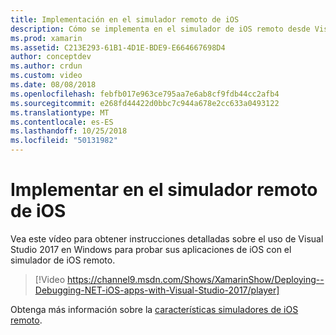 ```yaml
---
title: Implementación en el simulador remoto de iOS
description: Cómo se implementa en el simulador de iOS remoto desde Visual Studio 2017 en Windows.
ms.prod: xamarin
ms.assetid: C213E293-61B1-4D1E-BDE9-E664667698D4
author: conceptdev
ms.author: crdun
ms.custom: video
ms.date: 08/08/2018
ms.openlocfilehash: febfb017e963ce795aa7e6ab8cf9fdb44cc2afb4
ms.sourcegitcommit: e268fd44422d0bbc7c944a678e2cc633a0493122
ms.translationtype: MT
ms.contentlocale: es-ES
ms.lasthandoff: 10/25/2018
ms.locfileid: "50131982"
---
```

# <a name="deploy-to-the-remoted-ios-simulator"></a>Implementar en el simulador remoto de iOS

Vea este vídeo para obtener instrucciones detalladas sobre el uso de Visual Studio 2017 en Windows para probar sus aplicaciones de iOS con el simulador de iOS remoto.

> [!Video https://channel9.msdn.com/Shows/XamarinShow/Deploying--Debugging-NET-iOS-apps-with-Visual-Studio-2017/player]

Obtenga más información sobre la [características simuladores de iOS remoto](index.md).